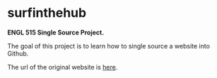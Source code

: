 # surfinthehub
**ENGL 515 Single Source Project.**

The goal of this project is to learn how to single source a website into Github.

The url of the original website is [here](https://starshipdeliveriesguide.wordpress.com/).
